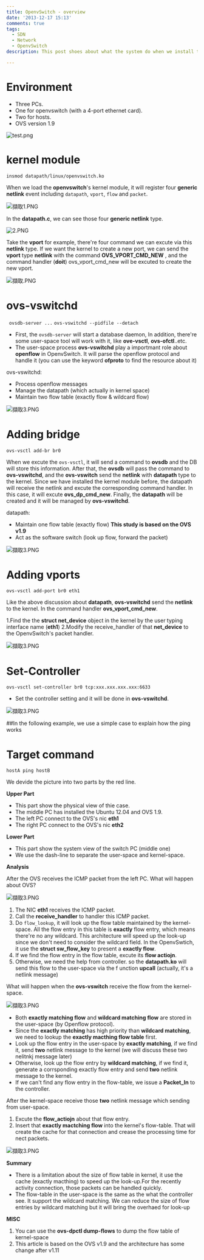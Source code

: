 ```yaml
---
title: OpenvSwitch - overview
date: '2013-12-17 15:13'
comments: true
tags:
  - SDN
  - Network
  - OpenvSwitch
description: This post shoes about what the system do when we install the OpenvSwitch in your system. The architecture of OpenvSwitch covers both user-space and kernel-space and we can see functions of each part in this porsts.

---
```


# Environment
- Three PCs.
- One for openvswitch (with a 4-port ethernet card).
- Two for hosts.
- OVS version 1.9


![test.png](http://user-image.logdown.io/user/415/blog/415/post/167510/x1arC8nSTiOAQ0AoLtjj_test.png)

# kernel module
`insmod datapath/linux/openvswitch.ko`

When we load the **openvswitch**'s kernel module, it will register four **generic netlink** event including
`datapath`, `vport`, `flow` and `packet`.

![擷取1.PNG](http://user-image.logdown.io/user/415/blog/415/post/167510/a9o3mQ2iR2GrYSRMKuIN_%E6%93%B7%E5%8F%961.PNG)

In the **datapath.c**, we can see those four **generic netlink**  type.

![2.PNG](http://user-image.logdown.io/user/415/blog/415/post/167510/Tt1PPwiHSMiBWmKiztJM_2.PNG)

Take the **vport** for example, there're four command we can excute via this **netlink** type.
If we want the kernel to create a new port, we can send the **vport** type **netlink** with the command **OVS_VPORT_CMD_NEW**
, and the command handler (**doit**) ovs_vport_cmd_new will be excuted to create the new vport.

![擷取.PNG](http://user-image.logdown.io/user/415/blog/415/post/167510/eHZ7vqScSjCAaFJMDiIn_%E6%93%B7%E5%8F%96.PNG)

# ovs-vswitchd
` ovsdb-server ...`
` ovs-vswitchd --pidfile --detach `

- First, the `ovsdb-server` will start a database daemon, In addition, there're some user-space tool will work with it, like **ove-vsctl**, **ovs-ofctl**..etc.
- The user-space process **ovs-vswitchd** play a importmant role about **openflow** in OpenvSwitch.
It will parse the openflow protocol and handle it (you can use the keyword **ofproto** to find the resource about it)


ovs-vswitchd:
- Process openflow messages
- Manage the datapath (which actually in kernel space)
- Maintain two flow table (exactly flow & wildcard flow)

![擷取3.PNG](http://user-image.logdown.io/user/415/blog/415/post/167510/A5R1wlMlQMGHHmAMjURg_%E6%93%B7%E5%8F%963.PNG)

# Adding bridge
`ovs-vsctl add-br br0`

When we excute the `ovs-vsctl`, it will send a command to **ovsdb** and the DB will store this information.
After that, the **ovsdb** will pass the command to **ovs-vswitchd**, and the **ovs-vswitch** send the **netlink**  with **datapath** type to the kernel.
Since we have installed the kernel module before, the datapath will receive the netlink and excute the corresponding command handler.
In this case, it will excute **ovs_dp_cmd_new**.
Finally, the **datapath** will be created and it will be managed by **ovs-vswitchd**.

datapath:
- Maintain one flow table (exactly flow) **This study is based on the OVS v1.9**
- Act as the software switch (look up flow, forward the packet)

![擷取3.PNG](http://user-image.logdown.io/user/415/blog/415/post/167510/22cYSkNQQwmksjbBcDPq_%E6%93%B7%E5%8F%963.PNG)

# Adding vports
`ovs-vsctl add-port br0 eth1`

Like the above discussion about **datapath**, **ovs-vswitchd** send the **netlink** to the kernel.
In the command handler **ovs_vport_cmd_new**.

1.Find the the **struct net_device** object in the kernel by the user typing interface name (**eth1**)
2.Modify the receive_handler of that **net_device** to the OpenvSwitch's packet handler.

![擷取3.PNG](http://user-image.logdown.io/user/415/blog/415/post/167510/jdtSnR6SbCZRX2QcwTqQ_%E6%93%B7%E5%8F%963.PNG)

# Set-Controller
`ovs-vsctl set-controller br0 tcp:xxx.xxx.xxx.xxx:6633`

- Set the controller setting and it will be done in **ovs-vswitchd**.

![擷取3.PNG](http://user-image.logdown.io/user/415/blog/415/post/167510/Lioqm31mTWqVrFUAkbTZ_%E6%93%B7%E5%8F%963.PNG)

##In the following example, we use a simple case to explain how the ping works


# Target command
`hostA ping hostB`

We devide the picture into two parts by the red line.

**Upper Part**
- This part show the physical view of thie case.
- The middle PC has installed the Ubuntu 12.04 and OVS 1.9.
- The left PC connect to the OVS's nic **eth1**
- The right PC connect to the OVS's nic **eth2**

**Lower Part**
- This part show the system view of the switch PC (middle one)
- We use the dash-line to separate the user-space and kernel-space.

**Analysis**

After the OVS receives the ICMP packet from the left PC.
What will happen about OVS?

![擷取3.PNG](http://user-image.logdown.io/user/415/blog/415/post/167510/iQ4NzZPtTEyHzA4XyXln_%E6%93%B7%E5%8F%963.PNG)


1. The NIC **eth1** receives the ICMP packet.
2. Call the **receive_handler** to handler this ICMP packet.
3. Do `flow_lookup`, it will look up the flow table maintained by the kernel-space. All the flow entry in this table is **exactly** flow entry, which means there're no any wildcard.
This architecture will speed up the look-up since we don't need to consider the wildcard field.
In the OpenvSwtich, it use the **struct sw_flow_key** to present a **exactly flow**.
4. If we find the flow entry in the flow table, excute its **flow actiojn**.
5. Otherwise, we need the help from controller. so the **datapath.ko** will send this flow to the user-space via the f unction **upcall**
(actually, it's a netlink message)

What will happen when the **ovs-vswitch** receive the flow from the kernel-space.

![擷取3.PNG](http://user-image.logdown.io/user/415/blog/415/post/167510/itUv393WQbS2dl34nKjG_%E6%93%B7%E5%8F%963.PNG)

- Both **exactly matching flow** and **wildcard matching flow** are stored in the user-space (by Openflow protocol).
- Since the **exactly matching** has high priority than **wildcard matching**, we need to lookup the **exactly macthing flow table** first.
- Look up the flow entry in the user-space by **exactly matching**, if we find it, send **two** netlink message to the kernel (we will discuss these two nelitnkj message later)
- Otherwise, look up the flow entry by **wildcard matching**, if we find it, generate a corrsponding exactly flow entry and send **two** netlink message to the kernel.
- If we can't find any flow entry in the flow-table, we issue a **Packet_In** to the controller.


After the kernel-space receive those **two** netlink message which sending from user-space.
1. Excute the **flow_actiojn** about that flow entry.
2. Insert that **exactly mactching flow** into the kernel's flow-table. That will create the cache for that connection  and crease the processing time for nect packets.

![擷取3.PNG](http://user-image.logdown.io/user/415/blog/415/post/167510/VJcdFvSAawgDpSoLDrVA_%E6%93%B7%E5%8F%963.PNG)

**Summary**

- There is a limitation about the size of flow table in kernel, it use the cache (exactly macthing) to speed up the look-up.For the recently activity connection, those packets can be handled quickly.
- The flow-table in the user-space is the same as the what the controller see. It support the wildcard matching. We can reduce the size of flow entries by wildcard matching but it will bring the overhaed for look-up


**MISC**
1. You can use the **ovs-dpctl dump-flows** to dump the flow table of kernel-space
2. This article is based on the OVS v1.9 and the architecture has some change after v1.11
